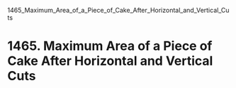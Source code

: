 1465_Maximum_Area_of_a_Piece_of_Cake_After_Horizontal_and_Vertical_Cuts
# 1465. Maximum Area of a Piece of Cake After Horizontal and Vertical Cuts

